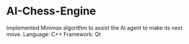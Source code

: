# AI-Chess-Engine

Implemented Minimax algorithm to assist the AI agent to make its next move.
Language: C++
Framework: Qt
